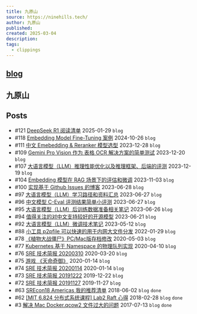 ```yaml
---
title: 九原山
source: https://ninehills.tech/
author: 九原山
published: 
created: 2025-03-04
description: 
tags:
  - clippings
---
```

## [blog](https://ninehills.tech/)

## 九原山

## Posts

- #121 [DeepSeek R1 阅读清单](https://ninehills.tech/articles/121.html) 2025-01-29 `blog`
- #118 [Embedding Model Fine-Tuning 案例](https://ninehills.tech/articles/118.html) 2024-10-26 `blog`
- #111 [中文 Emebedding & Reranker 模型选型](https://ninehills.tech/articles/111.html) 2023-12-28 `blog`
- #109 [Gemini Pro Vision 作为 表格 OCR 解决方案的简单测试](https://ninehills.tech/articles/109.html) 2023-12-20 `blog`
- #107 [大语言模型（LLM）推理性能优化以及推理框架、后端的评测](https://ninehills.tech/articles/107.html) 2023-12-19 `blog`
- #104 [Embedding 模型在 RAG 场景下的评估和微调](https://ninehills.tech/articles/104.html) 2023-11-03 `blog`
- #100 [实现基于 Github Issues 的博客](https://ninehills.tech/articles/100.html) 2023-06-28 `blog`
- #97 [大语言模型（LLM）学习路径和资料汇总](https://ninehills.tech/articles/97.html) 2023-06-27 `blog`
- #96 [中文模型 C-Eval 评测结果简单小评测](https://ninehills.tech/articles/96.html) 2023-06-27 `blog`
- #95 [大语言模型（LLM）后训练数据准备相关笔记](https://ninehills.tech/articles/95.html) 2023-06-26 `blog`
- #94 [值得关注的对中文支持较好的开源模型](https://ninehills.tech/articles/94.html) 2023-06-21 `blog`
- #92 [大语言模型（LLM）微调技术笔记](https://ninehills.tech/articles/92.html) 2023-05-12 `blog`
- #88 [小工具 p2pfile 可以快速的用于内网大文件分发](https://ninehills.tech/articles/88.html) 2022-01-29 `blog`
- #78 [《植物大战僵尸》PC/Mac版存档修改](https://ninehills.tech/articles/78.html) 2020-05-03 `blog`
- #77 [Kubernetes 基于 Namespace 的物理队列实现](https://ninehills.tech/articles/77.html) 2020-04-10 `blog`
- #76 [SRE 技术简报 20200310](https://ninehills.tech/articles/76.html) 2020-03-20 `blog`
- #75 [游戏 《天命奇御》](https://ninehills.tech/articles/75.html) 2020-01-14 `blog`
- #74 [SRE 技术简报 20200114](https://ninehills.tech/articles/74.html) 2020-01-14 `blog`
- #73 [SRE 技术简报 20191222](https://ninehills.tech/articles/73.html) 2019-12-22 `blog`
- #72 [SRE 技术简报 20191127](https://ninehills.tech/articles/72.html) 2019-11-27 `blog`
- #63 [SREcon18 Americas 我的推荐清单](https://ninehills.tech/articles/63.html) 2018-06-02 `blog` `done`
- #62 [\[MIT 6.824 分布式系统课程\] Lab2 Raft 心得](https://ninehills.tech/articles/62.html) 2018-02-28 `blog` `done`
- #3 [解决 Mac Docker.qcow2 文件过大的问题](https://ninehills.tech/articles/3.html) 2017-07-13 `blog` `done`